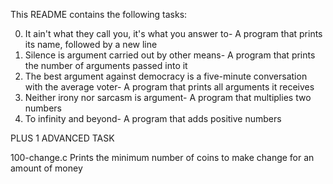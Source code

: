This README contains the following tasks:


0. It ain't what they call you, it's what you answer to- A program that prints its name, followed by a new line
1. Silence is argument carried out by other means- A program that prints the number of arguments passed into it
2. The best argument against democracy is a five-minute conversation with the average voter- A program that prints all arguments it receives
3. Neither irony nor sarcasm is argument- A program that multiplies two numbers
4. To infinity and beyond- A  program that adds positive numbers


PLUS 1 ADVANCED TASK

100-change.c Prints the minimum number of coins to make change for an amount of money
